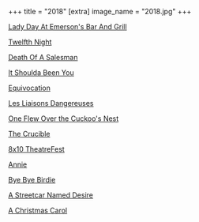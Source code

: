 +++
title = "2018"
[extra]
image_name = "2018.jpg"
+++

[Lady Day At Emerson's Bar And Grill](http://weathervaneplayhouse.com)

[Twelfth Night](https://www.rubbercitytheatre.com/)

[Death Of A Salesman](https://www.thebrecksvilletheatre.org)

[It Shoulda Been You](http://weathervaneplayhouse.com)

[Equivocation](https://www.rubbercitytheatre.com/)

[Les Liaisons Dangereuses](http://weathervaneplayhouse.com)

[One Flew Over the Cuckoo's Nest](https://thewrp.org)

[The Crucible ](https://www.rubbercitytheatre.com/)

[8x10 TheatreFest](http://weathervaneplayhouse.com)

[Annie](https://www.rubbercitytheatre.com/)

[Bye Bye Birdie](http://weathervaneplayhouse.com)

[A Streetcar Named Desire](https://www.rubbercitytheatre.com/)

[A Christmas Carol](https://www.rubbercitytheatre.com/)
